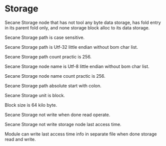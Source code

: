 # Storage

Secane Storage node that has not tool any byte data storage, 
has fold entry in its parent fold only, and none storage block alloc to its data storage.

Secane Storage path is case sensitive.

Secane Storage path is Utf-32 little endian without bom char list.

Secane Storage path count practic is 256.

Secane Storage node name is Utf-8 little endian without bom char list.

Secane Storage node name count practic is 256.

Secane Storage path absolute start with colon.

Secane Storage unit is block.

Block size is 64 kilo byte.

Secane Storage not write when done read operate.

Secane Storage not write storage node last access time.

Module can write last access time info in separate file when done storage read and write.